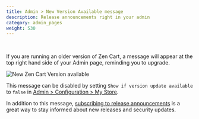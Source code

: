 ```yaml
---
title: Admin > New Version Available message 
description: Release announcements right in your admin
category: admin_pages
weight: 530
---
```

<br />

If you are running an older version of Zen Cart, a message will appear at 
the top right hand side of your Admin page, reminding you to upgrade. 

![New Zen Cart Version available](/images/new_version.png) 

This message can be disabled by setting `Show if version update available` to `false` in [Admin > Configuration > My Store](/user/admin_pages/configuration/configuration_mystore/). 

In addition to this message, [subscribing to release announcements](/user/about_us/announcements) is a great way to stay informed about new releases and security updates. 
